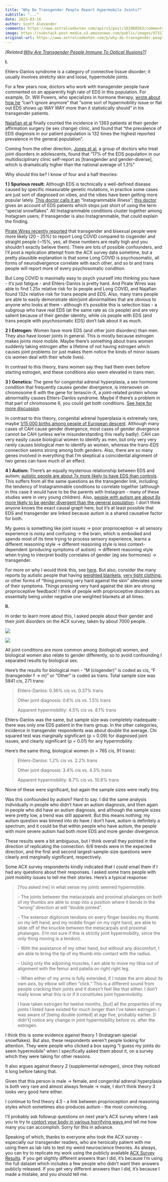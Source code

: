 ```yaml
---
title: "Why Do Transgender People Report Hypermobile Joints?"
subtitle: "..."
date: 2023-03-16
author: Scott Alexander
comments: https://www.astralcodexten.com/api/v1/post/102968563/comments?&all_comments=true
image: https://substack-post-media.s3.amazonaws.com/public/images/973174a3-7682-43a1-8dd4-cf161ea7ae96_1200x798.jpeg
original-url: https://www.astralcodexten.com/p/why-do-transgender-people-report
---
```

_[Related:[Why Are Transgender People Immune To Optical Illusions?](https://slatestarcodex.com/2017/06/28/why-are-transgender-people-immune-to-optical-illusions/)]_

**I.**

Ehlers-Danlos syndrome is a category of connective tissue disorder; it usually involves stretchy skin and loose, hypermobile joints.

For a few years now, doctors who work with transgender people have commented on an apparently high rate of EDS in this population. For example, Dr. Will Powers, who specializes in hormone therapy, [wrote about how he](https://www.reddit.com/r/DrWillPowers/comments/mmbg3t/there_is_a_statistically_anomalous_amount_of/) “can’t ignore anymore” that “some sort of hypermobility issue or flat out EDS shows up WAY WAY more than it statistically should” in his transgender patients. 

[Najafian et al](https://parjournal.net/article/view/4858) finally counted the incidence in 1363 patients at their gender affirmation surgery (ie sex change) clinic, and found that “the prevalence of EDS diagnosis in our patient population is 132 times the highest reported prevalence in the general population”. 

Coming from the other direction, [Jones et al](https://journals.sagepub.com/doi/10.1177/20503121221146074), a group of doctors who treat joint disorders in adolescents, found that “17% of the EDS population in our multidisciplinary clinic self-report as [transgender and gender-diverse], which is dramatically higher than the national average of 1.3%”

Why should this be? I know of four and a half theories:

**1 ) Spurious result:** Although EDS is technically a well-defined disease caused by specific measurable genetic mutations, in practice some cases are just sort of diagnosed on vibes, and the vibes have been getting more popular lately. [This doctor calls it an](https://www.reddit.com/r/medicine/comments/yerdlb/ehlers_danlos_syndrome_medical_literature_vs/) “Instagrammable illness”; [this doctor](https://www.reddit.com/r/medicine/comments/yerdlb/ehlers_danlos_syndrome_medical_literature_vs/itzt7nn/) gives an account of EDS patients which stops just short of using the term “special snowflakes”. All Instagrammable conditions cluster together among Instagram users; if transgender is also Instagrammable, that could explain the finding.

[Pirate Wires recently reported](https://www.piratewires.com/p/bisexuals-long-covid) that transgender and bisexual people were more likely (20 - 25%) to report Long COVID compared to cisgender and straight people (~15%, yes, all these numbers are really high and you shouldn’t exactly believe them). There are lots of possible confounders, and I’ll post a replication attempt from the ACX survey data sometime, but a pretty plausible explanation is that some Long COVID is psychosomatic, all forms of neurodivergence correlate with each other, and so bi and trans people will report more of every psychosomatic condition.

But Long COVID is maximally easy to psych yourself into thinking you have - it’s just fatigue - and Ehlers-Danlos is pretty hard. And Pirate Wires was able to find 1.25x relative risk for bi people and Long COVID, and Najafian found 132x relative risk for trans people and EDS. Also, many trans people are able to easily demonstrate skin/joint abnormalities that are obvious to anyone who looks at them - although it’s possible this is selection bias - a subgroup who have real EDS (at the same rate as cis people) and are very salient because of their gender identity, while cis people with EDS (and trans people with psychosomatic EDS) don’t talk about it as much.

**2 ) Estrogen:** Women have more EDS (and other joint disorders) than men. They also have looser joints in general. This is mostly because estrogen makes joints more mobile. Maybe there’s something about trans women suddenly taking estrogen after a lifetime of not having estrogen which causes joint problems (or just makes them notice the kinds of minor issues cis women deal with their whole lives). 

In contrast to this theory, trans women say they had them even before starting estrogen, and these conditions also seem elevated in trans men.

**3 ) Genetics:** The gene for congenital adrenal hyperplasia, a sex hormone condition that frequently causes gender divergence, is interwoven on chromosome 6 with the gene for tenascin-X, a joint-related protein whose abnormality causes Ehlers-Danlos syndrome. Maybe if there’s a problem in that part of chromosome 6, you could get both conditions. [See here for more discussion](https://www.ncbi.nlm.nih.gov/pmc/articles/PMC8913572/).

In contrast to this theory, congenital adrenal hyperplasia is extremely rare, maybe [1/15,000 births among people of European descent](https://en.wikipedia.org/wiki/Congenital_adrenal_hyperplasia#Epidemiology). Although many cases of CAH cause gender divergence, most cases of gender divergence cannot be CAH (unless we’re misunderstanding this really badly). CAH can very easily cause biological women to identify as men, but only very very rarely causes biological men to identify as women, whereas the trans-EDS connection seems strong among both genders. Also, there are so many genes involved in everything that I’m skeptical a coincidental alignment of two genes can have much of an effect.

**4 ) Autism:** There’s an equally mysterious relationship between EDS and autism; [autistic people are about 7x more likely to have EDS than controls](https://pubmed.ncbi.nlm.nih.gov/27377649/). This suffers from all the same questions as the transgender link, including the tendency of Instagrammable conditions to correlate together (although in this case it would have to be the parents with Instagram - many of these studies were in very young children). Also, [people with autism are about 8x more likely to be gender divergent than the general population](https://www.theatlantic.com/health/archive/2016/11/the-link-between-autism-and-trans-identity/507509/). I don’t think anyone knows the exact causal graph here, but it’s at least possible that EDS and transgender are linked because autism is a shared causative factor for both.

My guess is something like joint issues → poor proprioception → all sensory experience is noisy and confusing → the brain, which is embodied and spends most of its time trying to process sensory experience, learns a different reasoning style → different reasoning style is less context-dependent (producing symptoms of autism) → different reasoning style when trying to interpret bodily correlates of gender (eg sex hormones) → transgender.

For more on why I would think this, see [here](https://slatestarcodex.com/2016/09/12/its-bayes-all-the-way-up/). But also, consider the many reports by autistic people that having [weighted blankets](https://psychcentral.com/autism/weighted-blankets-and-autism), [very tight clothing](https://www.thechaosandtheclutter.com/archives/tight-fitting-clothing-sensory), or other forms of “thing pressing very hard against the skin” alleviates some of their symptoms. Things pressing very hard against the skin are strong proprioceptive feedback! I think of people with proprioceptive disorders as essentially being under negative one weighted blankets at all times.

**II.**

In order to learn more about this, I asked people about their gender and their joint disorders on the ACX survey, taken by about 7000 people.

[![](https://substackcdn.com/image/fetch/w_1456,c_limit,f_auto,q_auto:good,fl_progressive:steep/https%3A%2F%2Fsubstack-post-media.s3.amazonaws.com%2Fpublic%2Fimages%2F26a7d972-7dce-43d7-b9b1-012018c21b8b_406x291.png)](https://substackcdn.com/image/fetch/f_auto,q_auto:good,fl_progressive:steep/https%3A%2F%2Fsubstack-post-media.s3.amazonaws.com%2Fpublic%2Fimages%2F26a7d972-7dce-43d7-b9b1-012018c21b8b_406x291.png)

[![](https://substackcdn.com/image/fetch/w_1456,c_limit,f_auto,q_auto:good,fl_progressive:steep/https%3A%2F%2Fsubstack-post-media.s3.amazonaws.com%2Fpublic%2Fimages%2F4cf5ce0a-81eb-49a3-83fd-464f78b4de00_630x354.png)](https://substackcdn.com/image/fetch/f_auto,q_auto:good,fl_progressive:steep/https%3A%2F%2Fsubstack-post-media.s3.amazonaws.com%2Fpublic%2Fimages%2F4cf5ce0a-81eb-49a3-83fd-464f78b4de00_630x354.png)

All joint conditions are more common among (biological) women, and biological women also relate to gender differently, so to avoid confounding I separated results by biological sex. 

Here’s the results for biological men - “M (cisgender)” is coded as cis, “F (transgender f → m)” or “Other” is coded as trans. Total sample size was 5841 cis, 271 trans:

> Ehlers-Danlos: 0.36% cis vs. 0.37% trans
> 
> Other joint diagnosis: 0.6% cis vs. 1.5% trans
> 
> Apparent hypermobility: 4.5% cis vs. 8.1% trans

Ehlers-Danlos was the same, but sample size was completely inadequate - there was only one EDS patient in the trans group. In the other categories, incidence in transgender respondents was about double the average. Chi squared test was marginally significant (p = 0.09) for diagnosed joint issues, and clearly significant (p = 0.01) for any hypermobility.

Here’s the same thing, biological women (n = 765 cis, 91 trans):

> Ehlers-Danlos: 1.2% cis vs. 2.2% trans
> 
> Other joint diagnosis: 3.4% cis vs. 4.3% trans
> 
> Apparent hypermobility: 8.7% cis vs. 10.8% trans

None of these were significant, but again the sample sizes were really tiny.

Was this confounded by autism? Hard to say. I did the same analysis individually in people who didn’t have an autism diagnosis, and then again in people who did have an autism diagnosis, and although the sample sizes were pretty low, a trend was still apparent. But this means nothing; my autism question was binned into do have / don’t have, autism is definitely a spectrum, and it could be that within people who have autism, the people with more severe autism had both more EDS and more gender divergence.

These results were a bit ambiguous, but I think overall they pointed in the direction of replicating the connection. 6/6 trends were in the expected direction, and the first and second largest-sample-size questions were clearly and marginally significant, respectively.

Some ACX survey respondents kindly indicated that I could email them if I had any questions about their responses. I asked some trans people with joint mobility issues to tell me their stories. Here’s a typical response:

> [You asked me] in what sense my joints seemed hypermobile:
> 
> \- The joints between the metacarpals and proximal phalanges on both of my thumbs are able to snap into a position where it bends in the “wrong” direction at will “double jointed”. 
> 
> \- The extensor digitorum tendons on every finger besides my thumb on my left hand, and my middle finger on my right hand, are able to slide off of the knuckle between the metacarpals and proximal phalanges. (I’m not sure if this is strictly joint hypermobility, since the only thing moving is a tendon). 
> 
> \- With the assistance of my other hand, but without any discomfort, I am able to bring the tip of my thumb into contact with the radius. 
> 
> \- Using only the adjoining muscles, I am able to move my tibia out of alignment with the femur and patella on right right leg.
> 
> \- When either of my arms is fully extended, if I rotate the arm about its own axis, by elbow will often “click.” This is a different sound from people cracking their joints and it doesn’t feel like that either. I don’t really know what this is or if it constitutes joint hypermobility.
> 
> I have taken estrogen for twelve months, [but] all the properties of my joints I listed have existed for much longer than I've taken estrogen. I was aware of [being double-jointed] at age five, probably earlier. [I didn't] notice any change in joint hypermobility before vs. after the estrogen.

I think this is some evidence against theory 1 (Instagram special snowflakes). But also, these respondents weren’t people looking for attention. They were people who clicked a box saying “I guess my joints do seem hypermobile” when I specifically asked them about it, on a survey which they were taking for other reasons.

It also argues against theory 2 (supplemental estrogen), since they noticed it long before taking that. 

Given that this person is male → female, and congenital adrenal hyperplasia is both very rare and almost always female → male, I don’t think theory 3 looks very good here either.

I continue to find theory 4.5 - a link between proprioception and reasoning styles which sometimes also produces autism - the most convincing.

I’ll probably ask followup questions on next year’s ACX survey where I ask you to try to [contort your body in various horrifying ways ](https://en.wikipedia.org/wiki/Hypermobility_\(joints\)#/media/File:Ehlers-Danlos_skala_Beighton'a.png)and tell me how many you can accomplish. Sorry for this in advance.

Speaking of which, thanks to everyone who took the ACX survey - especially our transgender readers, who are heroically patient with me using them as lab rats to test my weird neuroscience theories. As always, you can try to replicate my work using the publicly available [ACX Survey Results](https://astralcodexten.substack.com/p/acx-survey-results-2022). If you get slightly different answers than I did, it’s because I’m using the full dataset which includes a few people who didn’t want their answers publicly released. If you get very different answers than I did, it’s because I made a mistake, and you should tell me.
